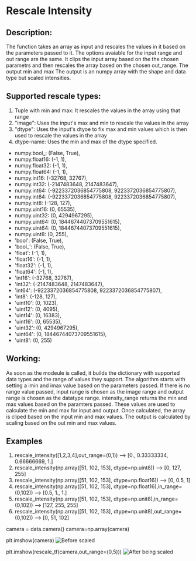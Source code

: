 # Rescale Intensity

## Description:
The function takes an array as input and rescales the values in it based on the parameters passed to it. The options avaiable for the input range and out range are the same. It clips the input array based on the the chosen parametrs and then rescales the array based on the chosen out_range. The output min and max The output is an numpy array with the shape and data type but scaled intensities. 


## Supported rescale types:

1. Tuple with min and max: It rescales the values in the array using that range
2. "image": Uses the input's max and min to rescale the values in the array
3. "dtype": Uses the input's dtyoe to fix max and min values which is then used to rescale the values in the array
4. dtype-name: Uses the min and max of the dtype specified. 


* numpy.bool_: (False, True),
* numpy.float16: (-1, 1),
* numpy.float32: (-1, 1),
* numpy.float64: (-1, 1),
* numpy.int16: (-32768, 32767),
* numpy.int32: (-2147483648, 2147483647),
* numpy.int64: (-9223372036854775808, 9223372036854775807),
* numpy.int64: (-9223372036854775808, 9223372036854775807),
* numpy.int8: (-128, 127),
* numpy.uint16: (0, 65535),
* numpy.uint32: (0, 4294967295),
* numpy.uint64: (0, 18446744073709551615),
* numpy.uint64: (0, 18446744073709551615),
* numpy.uint8: (0, 255),
* 'bool': (False, True),
* 'bool_': (False, True),
* 'float': (-1, 1),
* 'float16': (-1, 1),
* 'float32': (-1, 1),
* 'float64': (-1, 1),
* 'int16': (-32768, 32767),
* 'int32': (-2147483648, 2147483647),
* 'int64': (-9223372036854775808, 9223372036854775807),
* 'int8': (-128, 127),
* 'uint10': (0, 1023),
* 'uint12': (0, 4095),
* 'uint14': (0, 16383),
* 'uint16': (0, 65535),
* 'uint32': (0, 4294967295),
* 'uint64': (0, 18446744073709551615),
* 'uint8': (0, 255)


## Working:
As soon as the modeule is called, it builds the dictionary with supported data types and the range of values they support. The algorithm starts with setting a imin and imax value based on the parameters passed. If there is no range value passed, input range is chosen as the image range and output range is chosen as the datatype range. intensity_range returns the min and max values based on the paramters passed. These values are used to calculate the min and max for input and output. Once calculated, the array is cliped based on the input min and max values. The output is calculated by scaling based on the out min and max values. 

## Examples
1. rescale_intensity([1,2,3,4],out_range=(0,1)) -->  [0., 0.33333334, 0.66666669, 1.]
2. rescale_intensity(np.array([51, 102, 153], dtype=np.uint8)) -->  [0, 127, 255]
3. rescale_intensity(np.array([51, 102, 153], dtype=np.float16)) -->  [0, 0.5, 1]
4. rescale_intensity(np.array([51, 102, 153], dtype=np.float16),in_range=(0,102)) --> [0.5, 1.,  1.]
5. rescale_intensity(np.array([51, 102, 153], dtype=np.unit8),in_range=(0,102)) --> [127, 255, 255]
6. rescale_intensity(np.array([51, 102, 153], dtype=np.unit8),out_range=(0,102)) --> [0, 51, 102]


camera = data.camera()
camera=np.array(camera)

plt.imshow(camera)
![Before scaled](https://i.ibb.co/Zc6xvsh/download.png)

plt.imshow(rescale_tf(camera,out_range=(0,5)))
![After being scaled](https://i.ibb.co/BVnVJMx/download-1.png)









